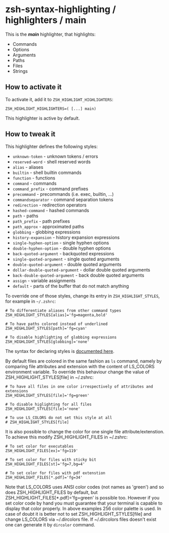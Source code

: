 zsh-syntax-highlighting / highlighters / main
=============================================

This is the ***main*** highlighter, that highlights:

* Commands
* Options
* Arguments
* Paths
* Files
* Strings

How to activate it
------------------
To activate it, add it to `ZSH_HIGHLIGHT_HIGHLIGHTERS`:

    ZSH_HIGHLIGHT_HIGHLIGHTERS=( [...] main)

This highlighter is active by default.


How to tweak it
---------------
This highlighter defines the following styles:

* `unknown-token` - unknown tokens / errors
* `reserved-word` - shell reserved words
* `alias` - aliases
* `builtin` - shell builtin commands
* `function` - functions
* `command` - commands
* `command_prefix` - command prefixes
* `precommand` - precommands (i.e. exec, builtin, ...)
* `commandseparator` - command separation tokens
* `redirection` - redirection operators
* `hashed-command` - hashed commands
* `path` - paths
* `path_prefix` - path prefixes
* `path_approx` - approximated paths
* `globbing` - globbing expressions
* `history-expansion` - history expansion expressions
* `single-hyphen-option` - single hyphen options
* `double-hyphen-option` - double hyphen options
* `back-quoted-argument` - backquoted expressions
* `single-quoted-argument` - single quoted arguments
* `double-quoted-argument` - double quoted arguments
* `dollar-double-quoted-argument` -  dollar double quoted arguments
* `back-double-quoted-argument` -  back double quoted arguments
* `assign` - variable assignments
* `default` - parts of the buffer that do not match anything

To override one of those styles, change its entry in `ZSH_HIGHLIGHT_STYLES`, for example in `~/.zshrc`:

    # To differentiate aliases from other command types
    ZSH_HIGHLIGHT_STYLES[alias]='fg=magenta,bold'
    
    # To have paths colored instead of underlined
    ZSH_HIGHLIGHT_STYLES[path]='fg=cyan'
    
    # To disable highlighting of globbing expressions
    ZSH_HIGHLIGHT_STYLES[globbing]='none'

The syntax for declaring styles is [documented here](http://zsh.sourceforge.net/Doc/Release/Zsh-Line-Editor.html#SEC135).


By default files are colored in the same fashion as `ls` command, namely by comparing file attributes and extension with the content of LS_COLORS environment variable. To override this behaviour change the value of ZSH_HIGHLIGHT_STYLES[file] in ~/.zshrc:

    # To have all files in one color irrespectively of attributes and extensions
    ZSH_HIGHLIGHT_STYLES[file]='fg=green'

    # To disable higlighting for all files
    ZSH_HIGHLIGHT_STYLES[file]='none'

    # To use LS_COLORS do not set this style at all
    # ZSH_HIGHLIGHT_STYLES[file]

It is also possible to change the color for one single file attribute/extenstion. To achieve this modify ZSH_HIGHLIGHT_FILES in ~/.zshrc:

    # To set color for executables
    ZSH_HIGHLIGHT_FILES[ex]='fg=119'

    # To set color for files with sticky bit
    ZSH_HIGHLIGHT_FILES[st]='fg=7,bg=4'

    # To set color for files with pdf extenstion
    ZSH_HIGHLIGHT_FILES[*.pdf]='fg=34'

Note that LS_COLORS uses ANSI color codes (not names as 'green') and so does ZSH_HIGHLIGHT_FILES by default, but ZSH_HIGHLIGHT_FILES[*.pdf]='fg=green' is possible too. However if you set color code by hand you must guarantee that your terminal is capable to display that color properly. In above examples 256 color palette is used. In case of doubt it is better not to set ZSH_HIGHLIGHT_STYLES[file] and change LS_COLORS via ~/.dircolors file. If ~/.dircolors files doesn't exist one can generate it by `dircolor` command.
